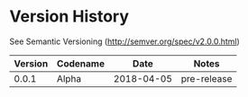 # Version History

See Semantic Versioning (http://semver.org/spec/v2.0.0.html)

|Version|Codename|Date|Notes|
|---|---|---|---|
|0.0.1|Alpha|2018-04-05|pre-release|